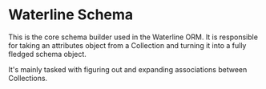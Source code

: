 Waterline Schema
====================

This is the core schema builder used in the Waterline ORM. It is responsible for taking an attributes
object from a Collection and turning it into a fully fledged schema object.

It's mainly tasked with figuring out and expanding associations between Collections.
